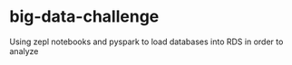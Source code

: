 # big-data-challenge
Using zepl notebooks and pyspark to load databases into RDS in order to analyze
